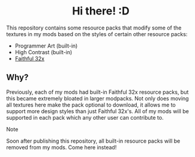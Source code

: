 <h1 align="center">Hi there! :D</h1>

This repository contains some resource packs that modify some of the textures in my mods based on the styles of certain other resource packs:
- Programmer Art (built-in)
- High Contrast (built-in)
- [Faithful 32x][faithful]

## Why?

Previously, each of my mods had built-in Faithful 32x resource packs, but this became extremely bloated in larger modpacks. Not only does moving all textures here make the pack optional to download, it allows me to support more design styles than just Faithful 32x's. All of my mods will be supported in each pack which any other user can contribute to.

> [!NOTE]
> Soon after publishing this repository, all built-in resource packs will be removed from my mods. Come here instead!

[faithful]: https://faithfulpack.net
